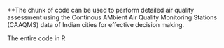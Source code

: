**The chunk of code can be used to perform detailed air quality assessment using the Continous AMbient Air Quality Monitoring Stations (CAAQMS) data of Indian cities for effective decision making.

The entire code in R 
